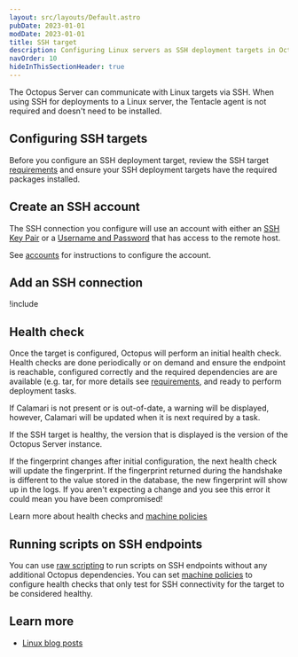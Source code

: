 ```yaml
---
layout: src/layouts/Default.astro
pubDate: 2023-01-01
modDate: 2023-01-01
title: SSH target
description: Configuring Linux servers as SSH deployment targets in Octopus.
navOrder: 10
hideInThisSectionHeader: true
---
```


The Octopus Server can communicate with Linux targets via SSH. When using SSH for deployments to a Linux server, the Tentacle agent is not required and doesn't need to be installed.

## Configuring SSH targets

Before you configure an SSH deployment target, review the SSH target [requirements](/docs/infrastructure/deployment-targets/linux/ssh-requirements/) and ensure your SSH deployment targets have the required packages installed.

## Create an SSH account

The SSH connection you configure will use an account with either an [SSH Key Pair](/docs/infrastructure/accounts/ssh-key-pair/) or a [Username and Password](/docs/infrastructure/accounts/username-and-password/) that has access to the remote host.

See [accounts](/docs/infrastructure/accounts/ssh-key-pair/) for instructions to configure the account.

## Add an SSH connection

!include <configure-ssh-connection-target>

## Health check

Once the target is configured, Octopus will perform an initial health check. Health checks are done periodically or on demand and ensure the endpoint is reachable, configured correctly and the required dependencies are are available (e.g. tar, for more details see [requirements](/docs/infrastructure/deployment-targets/linux/ssh-requirements/), and ready to perform deployment tasks.

If Calamari is not present or is out-of-date, a warning will be displayed, however, Calamari will be updated when it is next required by a task.

If the SSH target is healthy, the version that is displayed is the version of the Octopus Server instance.

If the fingerprint changes after initial configuration, the next health check will update the fingerprint. If the fingerprint returned during the handshake is different to the value stored in the database, the new fingerprint will show up in the logs. If you aren't expecting a change and you see this error it could mean you have been compromised!

Learn more about health checks and [machine policies](/docs/infrastructure/deployment-targets/machine-policies/)

## Running scripts on SSH endpoints

You can use [raw scripting](/docs/deployments/custom-scripts/raw-scripting/) to run scripts on SSH endpoints without any additional Octopus dependencies. You can set [machine policies](/docs/infrastructure/deployment-targets/machine-policies/) to configure health checks that only test for SSH connectivity for the target to be considered healthy.

## Learn more

- [Linux blog posts](https://octopus.com/blog/tag/linux)
